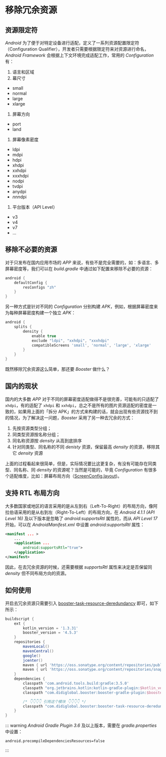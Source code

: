 # 移除冗余资源

## 资源限定符

*Android* 为了便于对特定设备进行适配，定义了一系列资源配置限定符（Configuration Qualifier），开发者只需要根据限定符来对资源进行命名，*Android Framework* 会根据上下文环境完成适配工作，常用的 *Configuration* 有：

1. 语言和区域
1. 幕尺寸
  - small
  - normal
  - large
  - xlarge
1. 屏幕方向
  - port
  - land
1. 屏幕像素密度
  - ldpi
  - mdpi
  - hdpi
  - xhdpi
  - xxhdpi
  - xxxhdpi
  - nodpi
  - tvdpi
  - anydpi
  - *nnn*dpi
1. 平台版本（API Level）
  - v3
  - v4
  - v7
  - ...

## 移除不必要的资源

对于只发布在国内应用市场的 *APP* 来说，有些不是完全需要的，如：多语言、多屏幕密度等，我们可以在 *build.gradle* 中通过如下配置来移除不必要的资源：

```groovy
android {
    defaultConfig {
        resConfigs "zh"
    }
}
```

另一种方式是针对不同的 *Configuration* 分别构建 *APK*，例如，根据屏幕密度来为每种屏幕密度构建一个独立 *APK*：

```groovy
android {
    splits {
        density {
            enable true
            exclude "ldpi", "xxhdpi", "xxxhdpi"
            compatibleScreens 'small', 'normal', 'large', 'xlarge'
        }
    }
}
```

既然移除冗余资源这么简单，那还要 *Booster* 做什么？

## 国内的现状

国内的大多数 *APP* 对于不同的屏幕密度适配做得不是很完善，可能有的只适配了 `xhdpi`，有的适配了 `xhdpi` 和 `xxhdpi`，总之不是所有的图片资源适配的密度是一致的，如果用上面的「拆分 APK」的方式来构建的话，就会出现有些资源找不到的情况，为了解决这一问题，*Booster* 采用了另一种去冗余的方式：

1. 先按资源类型分组；
1. 同类型资源按名称分组；
1. 同名称资源按 *density* 从高到底排序
1. 针对同类型、同名称的不同 *denisty* 资源，保留最高 *density* 的资源，移除其它 *density* 资源

上面的过程看起来很简单，但是，实际情况要比这更复杂，有没有可能存在同类型、同名称、同 *density* 的资源呢？当然是可能的，毕竟 *Configuration* 有很多个适配维度，比如：屏幕布局方向（[ScreenConfig.layout](https://github.com/didi/booster/blob/master/booster-aapt2/src/main/kotlin/com/didiglobal/booster/aapt/Configuration.kt#L415))。

## 支持 RTL 布局方向

大多数国家或地区的语言采用的是从左到右（Left-To-Right）的布局方向，像阿拉伯语采用的是从右到左（Right-To-Left）的布局方向，在 *Android 4.1.1 (API Level 16)* 及以下版本是忽略了 *android:supportsRtl* 属性的，而从 *API Level 17* 开始，可以在 *AndroidManifest.xml* 中设置 *android:supportsRtl* 属性：

```xml
<manifest ... >
    ...
    <application ...
        android:supportsRtl="true">
    </application>
</manifest>
```

因此，在去冗余资源的时候，还需要根据 *supportsRtl* 属性来决定是否保留同 *density* 但不同布局方向的资源。

## 如何使用

开启去冗余资源只需要引入 [booster-task-resource-deredundancy](https://github.com/didi/booster/blob/master/booster-task-resource-deredundancy) 即可，如下所示：


```groovy
buildscript {
    ext {
        kotlin_version = '1.3.31'
        booster_version = '4.5.3'
    }
    repositories {
        mavenLocal()
        mavenCentral()
        google()
        jcenter()
        maven { url 'https://oss.sonatype.org/content/repositories/public/' }
        maven { url 'https://oss.sonatype.org/content/repositories/snapshots/' }
    }
    dependencies {
        classpath 'com.android.tools.build:gradle:3.5.0'
        classpath "org.jetbrains.kotlin:kotlin-gradle-plugin:$kotlin_version"
        classpath "com.didiglobal.booster:booster-gradle-plugin:$booster_version"

        /* 👇👇👇👇 引用这个模块 👇👇👇👇 */
        classpath "com.didiglobal.booster:booster-task-resource-deredundancy:$booster_version"
    }
}
```

::: warning
*Android Gradle Plugin 3.6* 及以上版本，需要在 *gradle.properties* 中设置：

```properties
android.precompileDependenciesResources=false
```
:::

